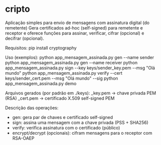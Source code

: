 # cripto

Aplicação simples para envio de mensagens com assinatura digital (do remetente)
Gera certificados ad-hoc (self-signed) para remetente e receptor e oferece funções
para assinar, verificar, cifrar (opcional) e decifrar (opcional).


Requisitos:
pip install cryptography


Uso (exemplos):
python app_mensagem_assinada.py gen --name sender
python app_mensagem_assinada.py gen --name receiver
python app_mensagem_assinada.py sign --key keys/sender_key.pem --msg "Olá mundo"
python app_mensagem_assinada.py verify --cert keys/sender_cert.pem --msg "Olá mundo" --sig <signature-base64>
python app_mensagem_assinada.py demo


Arquivos gerados (por padrão em ./keys):
<name>_key.pem -> chave privada PEM (RSA)
<name>_cert.pem -> certificado X.509 self-signed PEM


Descrição das operações:
- gen: gera par de chaves e certificado self-signed
- sign: assina uma mensagem com a chave privada (PSS + SHA256)
- verify: verifica assinatura com o certificado (público)
- encrypt/decrypt (opcionais): cifram mensagens para o receptor com RSA-OAEP
